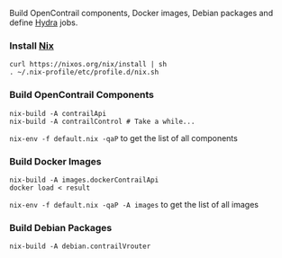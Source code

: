 Build OpenContrail components, Docker images, Debian packages and
define [Hydra](https://nixos.org/hydra/) jobs.

### Install [Nix](https://nixos.org/nix/)

```
curl https://nixos.org/nix/install | sh
. ~/.nix-profile/etc/profile.d/nix.sh
```

### Build OpenContrail Components

```
nix-build -A contrailApi
nix-build -A contrailControl # Take a while...
```

`nix-env -f default.nix -qaP` to get the list of all components

### Build Docker Images

```
nix-build -A images.dockerContrailApi
docker load < result
```

`nix-env -f default.nix -qaP -A images` to get the list of all images

### Build Debian Packages

```
nix-build -A debian.contrailVrouter
```
